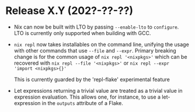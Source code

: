# Release X.Y (202?-??-??)

* Nix can now be built with LTO by passing `--enable-lto` to `configure`.
  LTO is currently only supported when building with GCC.

* `nix repl` now takes installables on the command line, unifying the usage
  with other commands that use `--file` and `--expr`. Primary breaking change
  is for the common usage of `nix repl '<nixpkgs>'` which can be recovered with
  `nix repl --file '<nixpkgs>'` or `nix repl --expr 'import <nixpkgs>{}'`
  
  This is currently guarded by the 'repl-flake' experimental feature
  
* Let expressions returning a trivial value are treated as a trivial
  value in expression evaluation. This allows one, for instance, to
  use a let-expression in the `outputs` attribute of a Flake.
